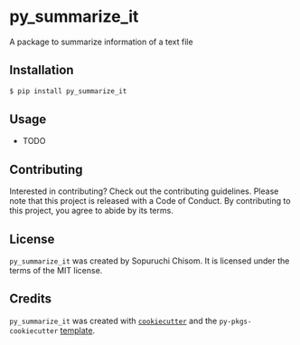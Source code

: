 # py_summarize_it

A package to summarize information of a text file

## Installation

```bash
$ pip install py_summarize_it
```

## Usage

- TODO

## Contributing

Interested in contributing? Check out the contributing guidelines. Please note that this project is released with a Code of Conduct. By contributing to this project, you agree to abide by its terms.

## License

`py_summarize_it` was created by Sopuruchi Chisom. It is licensed under the terms of the MIT license.

## Credits

`py_summarize_it` was created with [`cookiecutter`](https://cookiecutter.readthedocs.io/en/latest/) and the `py-pkgs-cookiecutter` [template](https://github.com/py-pkgs/py-pkgs-cookiecutter).
